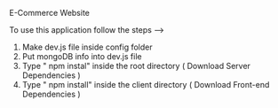 E-Commerce Website         
            
To use this application follow the steps -->                                                                                                                                       
1. Make dev.js file inside config folder                                                             
2. Put mongoDB info into dev.js file                              
3. Type  " npm instal" inside the root directory  ( Download Server Dependencies ) 
4. Type " npm install" inside the client directory ( Download Front-end Dependencies ) 
                                                                                                          
                                                                                                                                                                                                                                                                                                                                                                                                                                             
                                                                                                                                                                                                                                                                                                                                     
                                                                                                                                                                                                                                                                                 
                                                                                 
                                                                                                                                                                                                                                                            
                                                                                
                                                   
                                   
                                                                        
             

